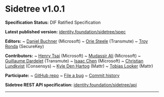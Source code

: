 Sidetree v1.0.1
==================

**Specification Status:** DIF Ratified Specification

**Latest published version:**
  [identity.foundation/sidetree/spec](https://identity.foundation/sidetree/spec)

**Editors:**
~ [Daniel Buchner](https://www.linkedin.com/in/dbuchner/) (Microsoft)
~ [Orie Steele](https://www.linkedin.com/in/or13b/) (Transmute)
~ [Troy Ronda](https://www.linkedin.com/in/troyronda/) (SecureKey)

**Contributors:**
~ [Henry Tsai](https://www.linkedin.com/in/henry-tsai-6b884014/) (Microsoft)
~ [Mudassir Ali](https://www.linkedin.com/in/mudassir-ali-4981654/) (Microsoft)
~ [Guillaume Dardelet](https://www.linkedin.com/in/guillaume-dardelet/) (Transmute)
~ [Isaac Chen](https://www.linkedin.com/in/isaac-chen-921079127/) (Microsoft)
~ [Christian Lundkvist](https://www.linkedin.com/in/chrislun/) (Consensys)
~ [Kyle Den Hartog](https://www.linkedin.com/in/kyledenhartog/) (Mattr)
~ [Tobias Looker](https://www.linkedin.com/in/tplooker/) (Mattr)

**Participate:**
~ [GitHub repo](https://github.com/decentralized-identity/sidetree)
~ [File a bug](https://github.com/decentralized-identity/sidetree/issues)
~ [Commit history](https://github.com/decentralized-identity/sidetree/commits/master)

**Sidetree REST API specification:**
  [identity.foundation/sidetree/api](https://identity.foundation/sidetree/api)

------------------------------------
